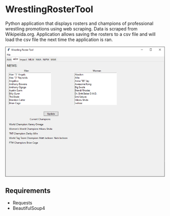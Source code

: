 # WrestlingRosterTool
Python application that displays rosters and champions of professional wrestling promotions using web scraping. Data is scraped from Wikipeida.org. 
Application allows saving the rosters to a csv file and will load the csv file the next time the application is ran.

![Screenshot of application](img/screenshot.PNG)

## Requirements
- Requests
- BeautifulSoup4
